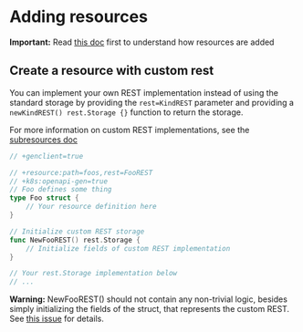 # Adding resources

**Important:** Read [this doc](https://github.com/kubernetes-incubator/apiserver-builder/blob/master/docs/adding_resources.md)
first to understand how resources are added

## Create a resource with custom rest

You can implement your own REST implementation instead of using the
standard storage by providing the `rest=KindREST` parameter
and providing a `newKindREST() rest.Storage {}` function to return the
storage.

For more information on custom REST implementations, see the
[subresources doc](https://github.com/kubernetes-incubator/apiserver-builder/blob/master/docs/adding_subresources.md)

```go
// +genclient=true

// +resource:path=foos,rest=FooREST
// +k8s:openapi-gen=true
// Foo defines some thing
type Foo struct {
    // Your resource definition here
}

// Initialize custom REST storage
func NewFooREST() rest.Storage {
    // Initialize fields of custom REST implementation
}

// Your rest.Storage implementation below
// ...
```

**Warning:** NewFooREST() should not contain any non-trivial logic, besides
simply initializing the fields of the struct, that represents the custom REST.
See [this issue](https://github.com/kubernetes-incubator/apiserver-builder/issues/92) for details.
